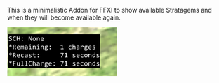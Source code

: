 This is a minimalistic Addon for FFXI to show available Stratagems and when they will become available again.

![alt text](https://github.com/Isilrhofal/StratTimer/blob/master/sch_timers.PNG)
